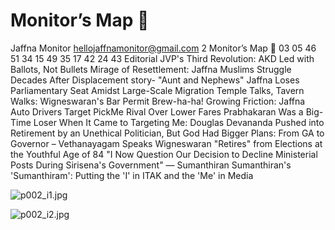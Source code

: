 # Monitor’s Map 

Jaffna Monitor
hellojaffnamonitor@gmail.com
2
Monitor’s Map

03
05
46
51
34
15
49
35
17
42
24
43
Editorial
JVP's Third Revolution: 
AKD Led with Ballots, 
Not Bullets
Mirage of Resettlement: 
Jaffna Muslims 
Struggle Decades After 
Displacement
story- "Aunt and 
Nephews"
Jaffna Loses 
Parliamentary Seat 
Amidst Large-Scale 
Migration
Temple Talks, Tavern 
Walks: Wigneswaran's 
Bar Permit Brew-ha-ha!
Growing Friction: Jaffna 
Auto Drivers Target 
PickMe Rival Over Lower 
Fares
Prabhakaran Was 
a Big-Time Loser 
When It Came to 
Targeting Me: Douglas 
Devananda
Pushed into Retirement 
by an Unethical Politician, 
But God Had Bigger Plans: 
From GA to Governor – 
Vethanayagam Speaks
Wigneswaran "Retires" 
from Elections at the 
Youthful Age of 84
"I Now Question Our 
Decision to Decline 
Ministerial Posts 
During Sirisena's 
Government" — 
Sumanthiran
Sumanthiran's 
'Sumanthiram': Putting the 
'I' in ITAK and the 'Me' in 
Media

![p002_i1.jpg](images_out/002_monitors_map/p002_i1.jpg)

![p002_i2.jpg](images_out/002_monitors_map/p002_i2.jpg)

